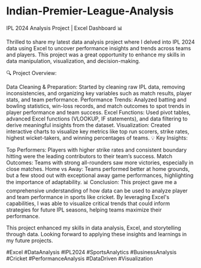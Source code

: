 # Indian-Premier-League-Analysis
 IPL 2024 Analysis Project | Excel Dashboard 📊

Thrilled to share my latest data analysis project where I delved into IPL 2024 data using Excel to uncover performance insights and trends across teams and players. This project was a great opportunity to enhance my skills in data manipulation, visualization, and decision-making.

🔍 Project Overview:

Data Cleaning & Preparation: Started by cleaning raw IPL data, removing inconsistencies, and organizing key variables such as match results, player stats, and team performance.
Performance Trends: Analyzed batting and bowling statistics, win-loss records, and match outcomes to spot trends in player performance and team success.
Excel Functions: Used pivot tables, advanced Excel functions (VLOOKUP, IF statements), and data filtering to derive meaningful insights from the dataset.
Visualization: Created interactive charts to visualize key metrics like top run scorers, strike rates, highest wicket-takers, and winning percentages of teams.
💡 Key Insights:

Top Performers: Players with higher strike rates and consistent boundary hitting were the leading contributors to their team’s success.
Match Outcomes: Teams with strong all-rounders saw more victories, especially in close matches.
Home vs Away: Teams performed better at home grounds, but a few stood out with exceptional away game performances, highlighting the importance of adaptability.
📊 Conclusion: This project gave me a comprehensive understanding of how data can be used to analyze player and team performance in sports like cricket. By leveraging Excel's capabilities, I was able to visualize critical trends that could inform strategies for future IPL seasons, helping teams maximize their performance.

This project enhanced my skills in data analysis, Excel, and storytelling through data. Looking forward to applying these insights and learnings in my future projects.

#Excel #DataAnalysis #IPL2024 #SportsAnalytics #BusinessAnalysis #Cricket #PerformanceAnalysis #DataDriven #Visualization


